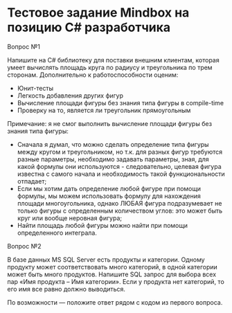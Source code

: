 # Тестовое задание Mindbox на позицию С# разработчика

Вопрос №1

Напишите на C# библиотеку для поставки внешним клиентам, которая умеет вычислять площадь круга по радиусу и треугольника по трем сторонам. Дополнительно к работоспособности оценим:
- Юнит-тесты
- Легкость добавления других фигур
- Вычисление площади фигуры без знания типа фигуры в compile-time
- Проверку на то, является ли треугольник прямоугольным

Примечание: я не смог выполнить вычисление площади фигуры без знания типа фигуры:
* Сначала я думал, что можно сделать определение типа фигуры между кругом и треугольником, но т.к. для разных фигур требуются разные параметры, необходимо задавать параметры, зная, для какой формулы они используются - следовательно, целевая фигура известна с самого начала и необходимость такой функциональности отпадает;
* Если мы хотим дать определение любой фигуре при помощи формулы, мы можем использовать формулу для нахождения площади многоугольника, однако ЛЮБАЯ фигура подразумевает не только фигуры с определенным количеством углов: это может быть круг или вообще неровная фигура;
* Найти площадь любой фигуры можно найти при помощи определенного интеграла.

Вопрос №2

В базе данных MS SQL Server есть продукты и категории. Одному продукту может соответствовать много категорий, в одной категории может быть много продуктов. Напишите SQL запрос для выбора всех пар «Имя продукта – Имя категории». Если у продукта нет категорий, то его имя все равно должно выводиться.

По возможности — положите ответ рядом с кодом из первого вопроса.
